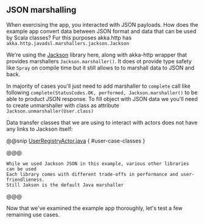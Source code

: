 JSON marshalling
----------------

When exercising the app, you interacted with JSON payloads. How does the example app convert data between JSON format
and data that can be used by Scala classes? Fur this purposes akka.http has `akka.http.javadsl.marshallers.jackson.Jackson`

We're using the [Jackson](https://github.com/FasterXML/jackson) library here, along with akka-http wrapper that provides
marshallers  `Jackson.marshaller()`. It does ot provide type safety like `Spray` on compile time
but it still allows to to marshall data to JSON and back.

In majority of cases you'll just need to add marshaller to `complete` call like following
`complete(StatusCodes.OK, performed, Jackson.marshaller()` to be able to product JSON response.
To fill object with JSON data we you'll need to create unmarshaller with class as attribute 
`Jackson.unmarshaller(User.class)`

Data transfer classes that we are using to interact with actors does not have any links to Jackson itself:

@@snip [UserRegistryActor.java]($g8src$/java/com/lightbend/akka/http/sample/UserRegistryActor.java) { #user-case-classes }

@@@
  
    While we used Jackson JSON in this example, various other libraries can be used
    Each library comes with different trade-offs in performance and user-friendlieness. 
    Still Jakson is the default Java marshaller
  
@@@ 

Now that we've examined the example app thoroughly, let's test a few remaining use cases.

